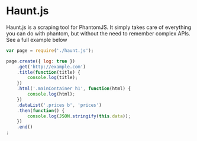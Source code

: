 # Haunt.js

Haunt.js is a scraping tool for PhantomJS. It simply takes care of everything you can do with phantom, but without the need to remember complex APIs. See a full example below


```javascript
var page = require('./haunt.js');

page.create({ log: true })
    .get('http://example.com')
    .title(function(title) {
        console.log(title);
    })
    .html('.mainContainer h1', function(html) {
        console.log(html);
    })
    .dataList('.prices b', 'prices')
    .then(function() {
        console.log(JSON.stringify(this.data));
    })
    .end()
;
```
